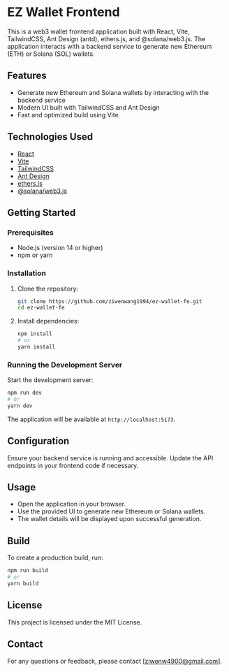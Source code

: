# EZ Wallet Frontend

This is a web3 wallet frontend application built with React, Vite, TailwindCSS, Ant Design (antd), ethers.js, and @solana/web3.js. The application interacts with a backend service to generate new Ethereum (ETH) or Solana (SOL) wallets.

## Features

- Generate new Ethereum and Solana wallets by interacting with the backend service
- Modern UI built with TailwindCSS and Ant Design
- Fast and optimized build using Vite

## Technologies Used

- [React](https://reactjs.org/)
- [Vite](https://vitejs.dev/)
- [TailwindCSS](https://tailwindcss.com/)
- [Ant Design](https://ant.design/)
- [ethers.js](https://docs.ethers.io/v5/)
- [@solana/web3.js](https://solana-labs.github.io/solana-web3.js/)

## Getting Started

### Prerequisites

- Node.js (version 14 or higher)
- npm or yarn

### Installation

1. Clone the repository:

   ```bash
   git clone https://github.com/ziwenwang1994/ez-wallet-fe.git
   cd ez-wallet-fe
   ```

2. Install dependencies:

   ```bash
   npm install
   # or
   yarn install
   ```

### Running the Development Server

Start the development server:

```bash
npm run dev
# or
yarn dev
```

The application will be available at `http://localhost:5173`.

## Configuration

Ensure your backend service is running and accessible. Update the API endpoints in your frontend code if necessary.

## Usage

- Open the application in your browser.
- Use the provided UI to generate new Ethereum or Solana wallets.
- The wallet details will be displayed upon successful generation.

## Build

To create a production build, run:

```bash
npm run build
# or
yarn build
```

## License

This project is licensed under the MIT License.

## Contact

For any questions or feedback, please contact [ziwenw4900@gmail.com].
